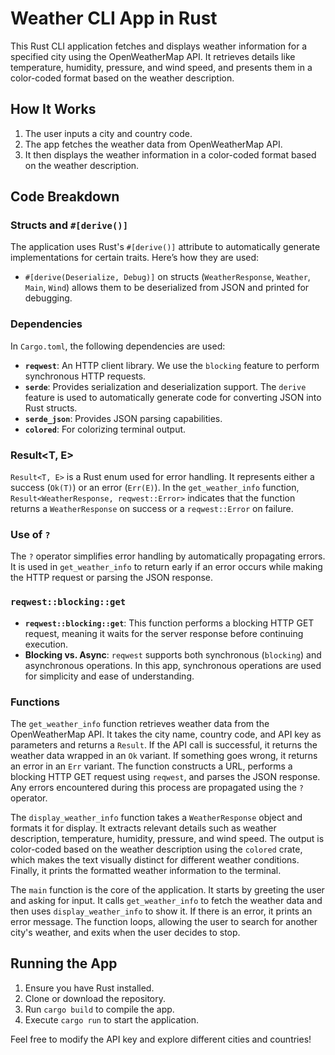 # Weather CLI App in Rust

This Rust CLI application fetches and displays weather information for a specified city using the OpenWeatherMap API. It retrieves details like temperature, humidity, pressure, and wind speed, and presents them in a color-coded format based on the weather description. 

How It Works
------------

1. The user inputs a city and country code.
2. The app fetches the weather data from OpenWeatherMap API.
3. It then displays the weather information in a color-coded format based on the weather description.

Code Breakdown
--------------

### Structs and `#[derive()]`

The application uses Rust's `#[derive()]` attribute to automatically generate implementations for certain traits. Here’s how they are used:

* `#[derive(Deserialize, Debug)]` on structs (`WeatherResponse`, `Weather`, `Main`, `Wind`) allows them to be deserialized from JSON and printed for debugging.

### Dependencies

In `Cargo.toml`, the following dependencies are used:

* **`reqwest`**: An HTTP client library. We use the `blocking` feature to perform synchronous HTTP requests.
* **`serde`**: Provides serialization and deserialization support. The `derive` feature is used to automatically generate code for converting JSON into Rust structs.
* **`serde_json`**: Provides JSON parsing capabilities.
* **`colored`**: For colorizing terminal output.

### Result<T, E>

`Result<T, E>` is a Rust enum used for error handling. It represents either a success (`Ok(T)`) or an error (`Err(E)`). In the `get_weather_info` function, `Result<WeatherResponse, reqwest::Error>` indicates that the function returns a `WeatherResponse` on success or a `reqwest::Error` on failure.

### Use of `?`

The `?` operator simplifies error handling by automatically propagating errors. It is used in `get_weather_info` to return early if an error occurs while making the HTTP request or parsing the JSON response.

### `reqwest::blocking::get`

* **`reqwest::blocking::get`**: This function performs a blocking HTTP GET request, meaning it waits for the server response before continuing execution.
* **Blocking vs. Async**: `reqwest` supports both synchronous (`blocking`) and asynchronous operations. In this app, synchronous operations are used for simplicity and ease of understanding.

### Functions

The `get_weather_info` function retrieves weather data from the OpenWeatherMap API. It takes the city name, country code, and API key as parameters and returns a `Result`. If the API call is successful, it returns the weather data wrapped in an `Ok` variant. If something goes wrong, it returns an error in an `Err` variant. The function constructs a URL, performs a blocking HTTP GET request using `reqwest`, and parses the JSON response. Any errors encountered during this process are propagated using the `?` operator.

The `display_weather_info` function takes a `WeatherResponse` object and formats it for display. It extracts relevant details such as weather description, temperature, humidity, pressure, and wind speed. The output is color-coded based on the weather description using the `colored` crate, which makes the text visually distinct for different weather conditions. Finally, it prints the formatted weather information to the terminal.

The `main` function is the core of the application. It starts by greeting the user and asking for input. It calls `get_weather_info` to fetch the weather data and then uses `display_weather_info` to show it. If there is an error, it prints an error message. The function loops, allowing the user to search for another city's weather, and exits when the user decides to stop.

Running the App
---------------

1. Ensure you have Rust installed.
2. Clone or download the repository.
3. Run `cargo build` to compile the app.
4. Execute `cargo run` to start the application.

Feel free to modify the API key and explore different cities and countries!


